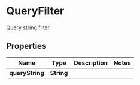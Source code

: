 

# QueryFilter

Query string filter

## Properties

| Name | Type | Description | Notes |
|------------ | ------------- | ------------- | -------------|
|**queryString** | **String** |  |  |



